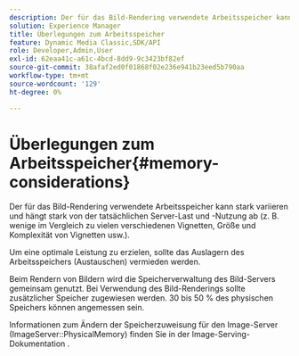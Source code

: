 ```yaml
---
description: Der für das Bild-Rendering verwendete Arbeitsspeicher kann stark variieren und hängt stark von der tatsächlichen Server-Last und -Nutzung ab (z. B. wenige im Vergleich zu vielen verschiedenen Vignetten, Größe und Komplexität von Vignetten usw.).
solution: Experience Manager
title: Überlegungen zum Arbeitsspeicher
feature: Dynamic Media Classic,SDK/API
role: Developer,Admin,User
exl-id: 62eaa41c-a61c-4bcd-8dd9-9c3423bf82ef
source-git-commit: 38afaf2ed0f01868f02e236e941b23eed5b790aa
workflow-type: tm+mt
source-wordcount: '129'
ht-degree: 0%

---
```


# Überlegungen zum Arbeitsspeicher{#memory-considerations}

Der für das Bild-Rendering verwendete Arbeitsspeicher kann stark variieren und hängt stark von der tatsächlichen Server-Last und -Nutzung ab (z. B. wenige im Vergleich zu vielen verschiedenen Vignetten, Größe und Komplexität von Vignetten usw.).

Um eine optimale Leistung zu erzielen, sollte das Auslagern des Arbeitsspeichers (Austauschen) vermieden werden.

Beim Rendern von Bildern wird die Speicherverwaltung des Bild-Servers gemeinsam genutzt. Bei Verwendung des Bild-Renderings sollte zusätzlicher Speicher zugewiesen werden. 30 bis 50 % des physischen Speichers können angemessen sein.

Informationen zum Ändern der Speicherzuweisung für den Image-Server (ImageServer::PhysicalMemory) finden Sie in der Image-Serving-Dokumentation .
